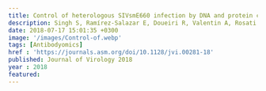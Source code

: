 ```yaml
---
title: Control of heterologous SIVsmE660 infection by DNA and protein co-immunization regimens combined with different Toll-like receptor-4 (TLR-4) based adjuvants in macaques
description: Singh S, Ramírez-Salazar E, Doueiri R, Valentin A, Rosati M, Hu X, Keele B, Shen X, Tomaras G, Ferrari G, LaBranche C, Montefiori D, <strong><u>Das J</u></strong>, Alter G, Trinh H, Hamlin C, Rao M, Dayton F, Bear J, Chowdhury B, Alicea C, Lifson J, Broderick K, Sardesai N, Sivananthan S, Fox C, Reed S, Venzon D, Hirsch V, Pavlakis G, Felber B  
date: 2018-07-17 15:01:35 +0300
image: '/images/Control-of.webp'
tags: [Antibodyomics]
href : 'https://journals.asm.org/doi/10.1128/jvi.00281-18'
published: Journal of Virology 2018
year : 2018
featured:
---
```

